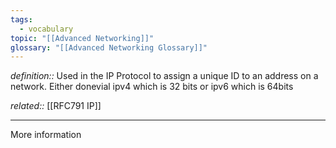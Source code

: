 ```yaml
---
tags:
  - vocabulary
topic: "[[Advanced Networking]]"
glossary: "[[Advanced Networking Glossary]]"
---
```

*definition::* Used in the IP Protocol to assign a unique ID to an address on a network. Either donevial ipv4 which is 32 bits or ipv6 which is 64bits

*related::* [[RFC791 IP]]

---

More information